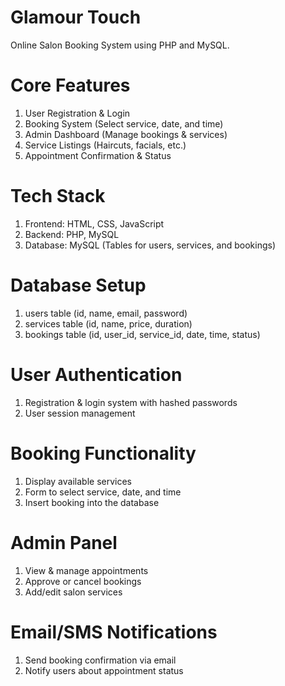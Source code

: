 # Glamour Touch
Online Salon Booking System using PHP and MySQL.

# Core Features

1. User Registration & Login
2. Booking System (Select service, date, and time)
3. Admin Dashboard (Manage bookings & services)
4. Service Listings (Haircuts, facials, etc.)
5. Appointment Confirmation & Status

# Tech Stack
1. Frontend: HTML, CSS, JavaScript
2. Backend: PHP, MySQL
3. Database: MySQL (Tables for users, services, and bookings)

# Database Setup
1. users table (id, name, email, password)
2. services table (id, name, price, duration)
3. bookings table (id, user_id, service_id, date, time, status)
   
# User Authentication
1. Registration & login system with hashed passwords
2. User session management


# Booking Functionality
1. Display available services
2. Form to select service, date, and time
3. Insert booking into the database


# Admin Panel
1. View & manage appointments
2. Approve or cancel bookings
3. Add/edit salon services


# Email/SMS Notifications
1. Send booking confirmation via email
2. Notify users about appointment status
